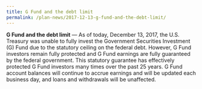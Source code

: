 ```yaml
---
title: G Fund and the debt limit
permalink: /plan-news/2017-12-13-g-fund-and-the-debt-limit/
---
```

**G Fund and the debt limit** &#8212; As of today, December 13, 2017, the U.S. Treasury was unable to fully invest the Government Securities Investment (G) Fund due to the statutory ceiling on the federal debt. However, G Fund investors remain fully protected and G Fund earnings are fully guaranteed by the federal government. This statutory guarantee has effectively protected G Fund investors many times over the past 25 years. G Fund account balances will continue to accrue earnings and will be updated each business day, and loans and withdrawals will be unaffected.
